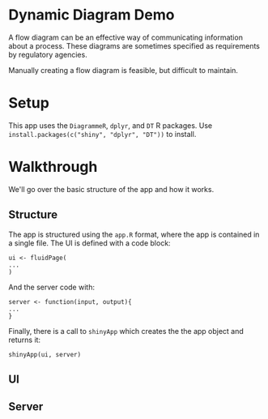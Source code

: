 # Dynamic Diagram Demo
A flow diagram can be an effective way of communicating information about a
process.  These diagrams are sometimes specified as requirements by regulatory
agencies.

Manually creating a flow diagram is feasible, but difficult to maintain.

# Setup
This app uses the `DiagrammeR`, `dplyr`, and `DT` R packages.  Use 
`install.packages(c("shiny", "dplyr", "DT"))` to install.

# Walkthrough
We'll go over the basic structure of the app and how it works.

## Structure
The app is structured using the `app.R` format, where the app is contained in a
single file.  The UI is defined with a code block:

```
ui <- fluidPage(
...
)
```

And the server code with:
```
server <- function(input, output){
...
}
```

Finally, there is a call to `shinyApp` which creates the the app object and
returns it:
```
shinyApp(ui, server)
```

## UI

## Server